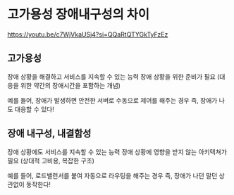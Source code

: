 고가용성 장애내구성의 차이
=

https://youtu.be/c7WjVkaUSj4?si=QQaRtQTYGkTyFzEz


고가용성
-

장애 상황을 해결하고 서비스를 지속할 수 있는 능력
장애 상황을 위한 준비가 필요 (대응을 위한 약간의 장애시간을 포함하는 개념)

예를 들어, 장애가 발생하면 안전한 서버로 수동으로 제어를 해주는 경우
즉, 장애가 나도 대응할 수 있다!

장애 내구성, 내결함성
-
장애 상황에도 서비스를 지속할 수 있는 능력
장애 상황에 영향을 받지 않는 아키텍쳐가 필요 (상대적 고비용, 복잡한 구조)

예를 들어, 로드밸런서를 붙여 자동으로 라우팅을 해주는 경우
즉, 장애가 나던 말던 상관없이 동작한다!
